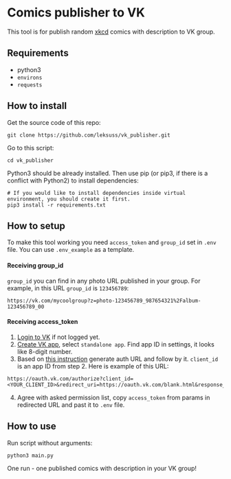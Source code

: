 # Comics publisher to VK

This tool is for publish random [xkcd](https://xkcd.com/) comics with description to VK group.

## Requirements

 - python3
 - `environs`
 - `requests`

## How to install

Get the source code of this repo:
```
git clone https://github.com/leksuss/vk_publisher.git
```

Go to this script:
```
cd vk_publisher
```

Python3 should be already installed. Then use pip (or pip3, if there is a conflict with Python2) to install dependencies:
```
# If you would like to install dependencies inside virtual environment, you should create it first.
pip3 install -r requirements.txt
```

## How to setup

To make this tool working you need `access_token` and `group_id` set in `.env` file. You can use `.env_example` as a template. 

#### Receiving group_id

`group_id` you can find in any photo URL published in your group. For example, in this URL `group_id` is `123456789`:
```
https://vk.com/mycoolgroup?z=photo-123456789_987654321%2Falbum-123456789_00
```

#### Receiving access_token

1. [Login to VK](https://vk.com/login) if not logged yet.
2. [Create VK app](https://vk.com/editapp?act=create), select `standalone app`. Find app ID in settings, it looks like 8-digit number.
3. Based on [this instruction](https://dev.vk.com/api/access-token/implicit-flow-user) generate auth URL and follow by it. `client_id` is an app ID from step 2. Here is example of this URL:
```
https://oauth.vk.com/authorize?client_id=<YOUR_CLIENT_ID>&redirect_uri=https://oauth.vk.com/blank.html&response_type=token&scope=offline,photos,manage,wall&v=5.131
```
4. Agree with asked permission list, copy `access_token` from params in redirected URL and past it to `.env` file.


## How to use

Run script without arguments:
```
python3 main.py
```
One run - one published comics with description in your VK group!
